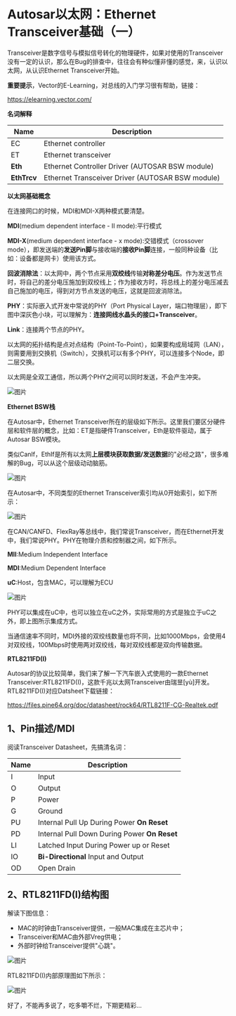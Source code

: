 # Autosar以太网：Ethernet Transceiver基础（一）

Transceiver是数字信号与模拟信号转化的物理硬件，如果对使用的Transceiver没有一定的认识，那么在Bug的排查中，往往会有种似懂非懂的感觉，来，认识以太网，从认识Ethernet Transceiver开始。

**重要提示**，Vector的E-Learning，对总线的入门学习很有帮助，链接：

https://elearning.vector.com/

**名词解释**

| **Name**    | **Description**                                  |
| ----------- | ------------------------------------------------ |
| EC          | Ethernet controller                              |
| ET          | Ethernet transceiver                             |
| **Eth**     | Ethernet Controller Driver (AUTOSAR BSW module)  |
| **EthTrcv** | Ethernet Transceiver Driver (AUTOSAR BSW module) |

**以太网基础概念**

在连接网口的时候，MDI和MDI-X两种模式要清楚。

**MDI**(medium dependent interface - II mode):平行模式

**MDI-X**(medium dependent interface - x mode):交错模式（crossover mode），即发送端的**发送Pin脚**与接收端的**接收Pin脚**连接，一般同种设备（比如：设备都是网卡）使用该方式。

**回波消除法**：以太网中，两个节点采用**双绞线**传输**对称差分电压**。作为发送节点时，将自己的差分电压施加到双绞线上；作为接收方时，将总线上的差分电压减去自己施加的电压，得到对方节点发送的电压，这就是回波消除法。

**PHY**：实际嵌入式开发中常说的PHY（Port Physical Layer，端口物理层），即下图中深灰色小块，可以理解为：**连接网线水晶头的接口+Transceiver**。

**Link**：连接两个节点的PHY。

以太网的拓扑结构是点对点结构（Point-To-Point），如果要构成局域网（LAN），则需要用到交换机（Switch），交换机可以有多个PHY，可以连接多个Node，即二层交换。

以太网是全双工通信，所以两个PHY之间可以同时发送，不会产生冲突。

![图片](https://mmbiz.qpic.cn/mmbiz_png/eEEQvxEw8vzBNHb6thTTmvftAe71Iq3WBKasoeDTz2ibBe0MZ411bsl9OLRuS8u6x9kLMm5GobUbOwOC6ZmVWUg/640?wx_fmt=png&wxfrom=5&wx_lazy=1&wx_co=1)

**Ethernet BSW栈**

在Autosar中，Ethernet Transceiver所在的层级如下所示。这里我们要区分硬件层和软件层的概念，比如：ET是指硬件Transceiver，Eth是软件驱动，属于Autosar BSW模块。

类似CanIf，EthIf是所有以太网**上层模块获取数据/发送数据**的"必经之路"，很多难解的Bug，可以从这个层级动动脑筋。

![图片](https://mmbiz.qpic.cn/mmbiz_png/eEEQvxEw8vzBNHb6thTTmvftAe71Iq3WxO6bKL1qf6aQKmCGCyHwMLIONe4ibyyvGw3g4ZuGRckFRDawt4oguvw/640?wx_fmt=png&wxfrom=5&wx_lazy=1&wx_co=1)

在Autosar中，不同类型的Ethernet Transceiver索引均从0开始索引，如下所示：

![图片](https://mmbiz.qpic.cn/mmbiz_png/eEEQvxEw8vzBNHb6thTTmvftAe71Iq3WdNRI0vAEUJ5gicTMzcIAhdcPvfNliaBSOFc3eeXqWSkysEp503t4KgWw/640?wx_fmt=png&wxfrom=5&wx_lazy=1&wx_co=1)

在CAN/CANFD、FlexRay等总线中，我们常说Transceiver，而在Ethernet开发中，我们常说PHY。PHY在物理介质和控制器之间，如下所示。

**MII**:Medium Independent Interface

**MDI**:Medium Dependent Interface

**uC**:Host，包含MAC，可以理解为ECU

![图片](https://mmbiz.qpic.cn/mmbiz_png/eEEQvxEw8vx93YCxWu3SDD9ibLptEKicuU5bqwK6ZZIjgDWL7JFiaJ2FYlLHLscvcL90RW9DrUicwtnJI66DX4tdVQ/640?wx_fmt=png&wxfrom=5&wx_lazy=1&wx_co=1)

PHY可以集成在uC中，也可以独立在uC之外，实际常用的方式是独立于uC之外，即上图所示集成方式。

当通信速率不同时，MDI外接的双绞线数量也将不同，比如1000Mbps，会使用4对双绞线，100Mbps时使用两对双绞线，每对双绞线都是双向传输数据。

**RTL8211FD(I)**

Autosar的协议比较简单，我们来了解一下汽车嵌入式使用的一款Ethernet Transceiver:RTL8211FD(I)，这款千兆以太网Transceiver由瑞昱[yù]开发。RTL8211FD(I)对应Datsheet下载链接：

https://files.pine64.org/doc/datasheet/rock64/RTL8211F-CG-Realtek.pdf

## 1、Pin描述/MDI

阅读Transceiver Datasheet，先搞清名词：

| **Name** | **Description**                              |
| -------- | -------------------------------------------- |
| I        | Input                                        |
| O        | Output                                       |
| P        | Power                                        |
| G        | Ground                                       |
| PU       | Internal Pull Up During Power **On Reset**   |
| PD       | Internal Pull Down During Power **On Reset** |
| LI       | Latched Input During Power up or Reset       |
| IO       | **Bi-Directional** Input and Output          |
| OD       | Open Drain                                   |



## 2、RTL8211FD(I)结构图



解读下图信息：

- MAC的时钟由Transceiver提供，一般MAC集成在主芯片中；
- Transceiver和MAC由外部Vreg供电；
- 外部时钟给Transceiver提供"心跳"。

![图片](https://mmbiz.qpic.cn/mmbiz_png/eEEQvxEw8vzBNHb6thTTmvftAe71Iq3WP5mIsKzv5CWPPcsRz7WdhgHlXoiciclq9DVg5VY90HgR2zqo0XvcTRcA/640?wx_fmt=png&wxfrom=5&wx_lazy=1&wx_co=1)

RTL8211FD(I)内部原理图如下所示：

![图片](https://mmbiz.qpic.cn/mmbiz_png/eEEQvxEw8vzBNHb6thTTmvftAe71Iq3WcpneqUV9LkunJ8zb3KcgVLbh4cnMylArUXkRFIgMDZWTt2Olhpw8hw/640?wx_fmt=png&wxfrom=5&wx_lazy=1&wx_co=1)

好了，不能再多说了，吃多嚼不烂，下期更精彩...

